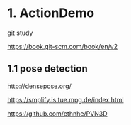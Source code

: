 # 1. ActionDemo

git study

https://book.git-scm.com/book/en/v2

## 1.1 pose detection

http://densepose.org/

https://smplify.is.tue.mpg.de/index.html

https://github.com/ethnhe/PVN3D
